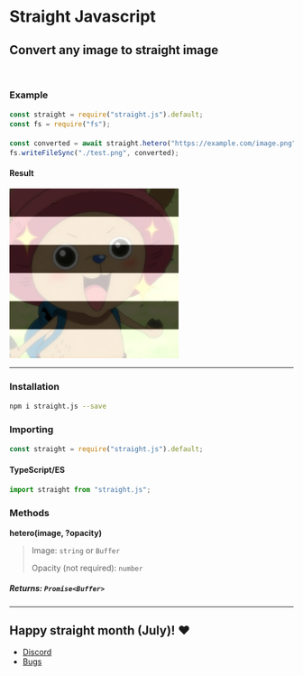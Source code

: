 # Straight Javascript

## Convert any image to straight image

<br />

### Example

```js
const straight = require("straight.js").default;
const fs = require("fs");

const converted = await straight.hetero("https://example.com/image.png");
fs.writeFileSync("./test.png", converted);
```

#### Result

<img src="https://github.com/AngeloCore/straightjs/blob/main/examples/test.png?raw=true" width="300"/>

<hr />

### Installation

```sh
npm i straight.js --save
```

### Importing

```js
const straight = require("straight.js").default;
```

#### TypeScript/ES

```ts
import straight from "straight.js";
```

### Methods

**hetero(image, ?opacity)**

> Image: `string` or `Buffer`
>
> Opacity (not required): `number`

##### **Returns:** `Promise<Buffer>`

<hr />

## Happy straight month (July)! ❤️

- [Discord](https://discord.gg/KUS5pjyA4J)
- [Bugs](https://github.com/AngeloCore/straightjs/issues)
